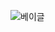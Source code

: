 ![베이글](https://user-images.githubusercontent.com/85428951/226709070-4c8a2747-f84c-4543-983e-39f8b4fb4b68.jpg)
